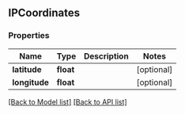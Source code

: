 ## IPCoordinates

### Properties
Name | Type | Description | Notes
------------ | ------------- | ------------- | -------------
**latitude** | **float** |  | [optional] 
**longitude** | **float** |  | [optional] 

[[Back to Model list]](#documentation-for-models) [[Back to API list]](#documentation-for-api-endpoints)


